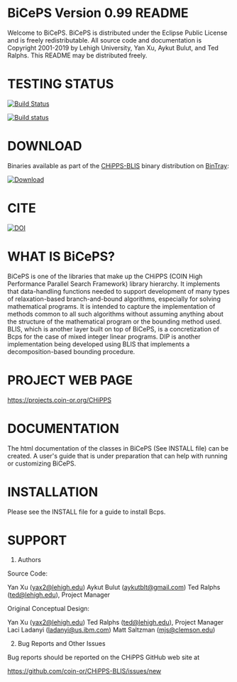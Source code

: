 BiCePS Version 0.99 README
==========================

Welcome to BiCePS. BiCePS is distributed under the Eclipse Public License and
is freely redistributable. All source code and documentation is Copyright
2001-2019 by Lehigh University, Yan Xu, Aykut Bulut, and Ted Ralphs. This
README may be distributed freely.

TESTING STATUS
==============

[![Build Status](https://travis-ci.org/coin-or/CHiPPS-BiCePS.svg?branch=master)](https://travis-ci.org/coin-or/CHiPPS-BiCePS)

[![Build status](https://ci.appveyor.com/api/projects/status/lqdk3l72xs5j8qxj?svg=true)](https://ci.appveyor.com/project/tkralphs/chipps-biceps)

DOWNLOAD
========

Binaries available as part of the [CHiPPS-BLIS](http://github.com/coin-or/CHiPPS-BLIS) binary distribution on [BinTray](http://bintray.com):

[ ![Download](https://api.bintray.com/packages/coin-or/download/CHiPPS-BLIS/images/download.svg?version=0.94) ](https://bintray.com/coin-or/download/CHiPPS-BLIS/0.94/link)

CITE
====

[![DOI](https://zenodo.org/badge/23726997.svg)](https://zenodo.org/badge/latestdoi/23726997)

WHAT IS BiCePS?
===============

BiCePS is one of the libraries that make up the CHiPPS (COIN High Performance
Parallel Search Framework) library hierarchy. It implements that data-handling
functions needed to support development of many types of relaxation-based
branch-and-bound algorithms, especially for solving mathematical programs. It
is intended to capture the implementation of methods common to all such
algorithms without assuming anything about the structure of the mathematical
program or the bounding method used. BLIS, which is another layer built on top
of BiCePS, is a concretization of Bcps for the case of mixed integer linear
programs. DIP is another implementation being developed using BLIS that
implements a decomposition-based bounding procedure.

PROJECT WEB PAGE
================

https://projects.coin-or.org/CHiPPS

DOCUMENTATION
=============

The html documentation of the classes in BiCePS (See INSTALL file) can be
created. A user's guide that is under preparation that can help with running
or customizing BiCePS.

INSTALLATION
============

Please see the INSTALL file for a guide to install Bcps.

SUPPORT
=======

1. Authors

Source Code:

Yan Xu (yax2@lehigh.edu)
Aykut Bulut (aykutblt@gmail.com)
Ted Ralphs (ted@lehigh.edu), Project Manager

Original Conceptual Design:

Yan Xu (yax2@lehigh.edu)
Ted Ralphs (ted@lehigh.edu), Project Manager
Laci Ladanyi (ladanyi@us.ibm.com)
Matt Saltzman (mjs@clemson.edu)

2. Bug Reports and Other Issues

Bug reports should be reported on the CHiPPS GitHub web site at

https://github.com/coin-or/CHiPPS-BLIS/issues/new
